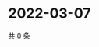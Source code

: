 # 2022-03-07

共 0 条

<!-- BEGIN WEIBO -->
<!-- 最后更新时间 Mon Mar 07 2022 23:15:16 GMT+0800 (China Standard Time) -->

<!-- END WEIBO -->
